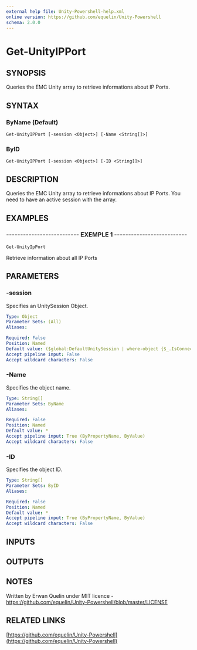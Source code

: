 ```yaml
---
external help file: Unity-Powershell-help.xml
online version: https://github.com/equelin/Unity-Powershell
schema: 2.0.0
---
```


# Get-UnityIPPort

## SYNOPSIS
Queries the EMC Unity array to retrieve informations about IP Ports.

## SYNTAX

### ByName (Default)
```
Get-UnityIPPort [-session <Object>] [-Name <String[]>]
```

### ByID
```
Get-UnityIPPort [-session <Object>] [-ID <String[]>]
```

## DESCRIPTION
Queries the EMC Unity array to retrieve informations about IP Ports.
You need to have an active session with the array.

## EXAMPLES

### -------------------------- EXEMPLE 1 --------------------------
```
Get-UnityIpPort
```

Retrieve information about all IP Ports

## PARAMETERS

### -session
Specifies an UnitySession Object.

```yaml
Type: Object
Parameter Sets: (All)
Aliases: 

Required: False
Position: Named
Default value: ($global:DefaultUnitySession | where-object {$_.IsConnected -eq $true})
Accept pipeline input: False
Accept wildcard characters: False
```

### -Name
Specifies the object name.

```yaml
Type: String[]
Parameter Sets: ByName
Aliases: 

Required: False
Position: Named
Default value: *
Accept pipeline input: True (ByPropertyName, ByValue)
Accept wildcard characters: False
```

### -ID
Specifies the object ID.

```yaml
Type: String[]
Parameter Sets: ByID
Aliases: 

Required: False
Position: Named
Default value: *
Accept pipeline input: True (ByPropertyName, ByValue)
Accept wildcard characters: False
```

## INPUTS

## OUTPUTS

## NOTES
Written by Erwan Quelin under MIT licence - https://github.com/equelin/Unity-Powershell/blob/master/LICENSE

## RELATED LINKS

[https://github.com/equelin/Unity-Powershell](https://github.com/equelin/Unity-Powershell)

